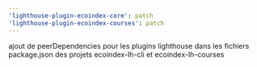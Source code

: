 ```yaml
---
'lighthouse-plugin-ecoindex-core': patch
'lighthouse-plugin-ecoindex-courses': patch
---
```


ajout de peerDependencies pour les plugins lighthouse dans les fichiers package.json des projets ecoindex-lh-cli et ecoindex-lh-courses
